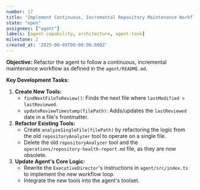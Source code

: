 ```yaml
---
number: 17
title: "Implement Continuous, Incremental Repository Maintenance Workflow"
state: "open"
assignees: ["agent"]
labels: [agent-capability, architecture, agent-task]
milestone: 2
created_at: '2025-09-09T00:00:00.000Z'
---
```

**Objective:** Refactor the agent to follow a continuous, incremental maintenance workflow as defined in the `agent/README.md`.

**Key Development Tasks:**
1.  **Create New Tools:**
    -   `findNextFileToReview()`: Finds the next file where `lastModified > lastReviewed`.
    -   `updateReviewTimestamp(filePath)`: Adds/updates the `lastReviewed` date in a file's frontmatter.
2.  **Refactor Existing Tools:**
    -   Create `analyzeSingleFile(filePath)` by refactoring the logic from the old `repositoryAnalyzer` tool to operate on a single file.
    -   Delete the old `repositoryAnalyzer` tool and the `operations/repository-health-report.md` file, as they are now obsolete.
3.  **Update Agent's Core Logic:**
    -   Rewrite the `ExecutiveDirector`'s instructions in `agent/src/index.ts` to implement the new workflow loop.
    -   Integrate the new tools into the agent's toolset.
